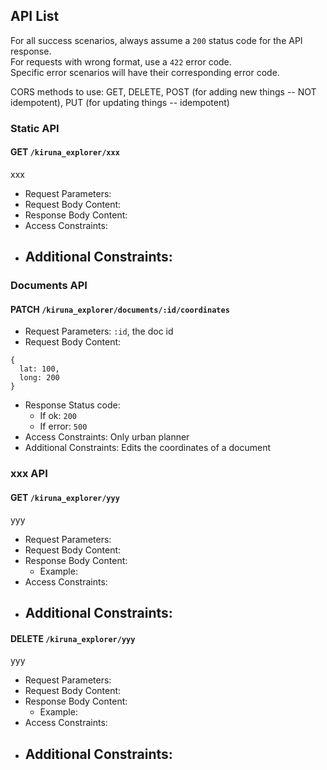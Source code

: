 ## API List

For all success scenarios, always assume a `200` status code for the API response.  
For requests with wrong format, use a `422` error code.  
Specific error scenarios will have their corresponding error code.  

CORS methods to use: GET, DELETE, POST (for adding new things -- NOT idempotent), PUT (for updating things -- idempotent)

### Static API

#### GET `/kiruna_explorer/xxx`

xxx

- Request Parameters: 
- Request Body Content: 
- Response Body Content: 
- Access Constraints: 
- Additional Constraints:
  - 

### Documents API

#### PATCH `/kiruna_explorer/documents/:id/coordinates`

- Request Parameters: `:id`, the doc id
- Request Body Content:
```
{
  lat: 100,
  long: 200
}
```
- Response Status code:
  - If ok:  `200`
  - If error: `500`
- Access Constraints: Only urban planner
- Additional Constraints:
Edits the coordinates of a document

### xxx API

#### GET `/kiruna_explorer/yyy`

yyy

- Request Parameters:
- Request Body Content:
- Response Body Content:
  - Example: 
- Access Constraints: 
- Additional Constraints:
  - 

#### DELETE `/kiruna_explorer/yyy`

yyy

- Request Parameters:
- Request Body Content:
- Response Body Content:
  - Example: 
- Access Constraints: 
- Additional Constraints:
  - 

